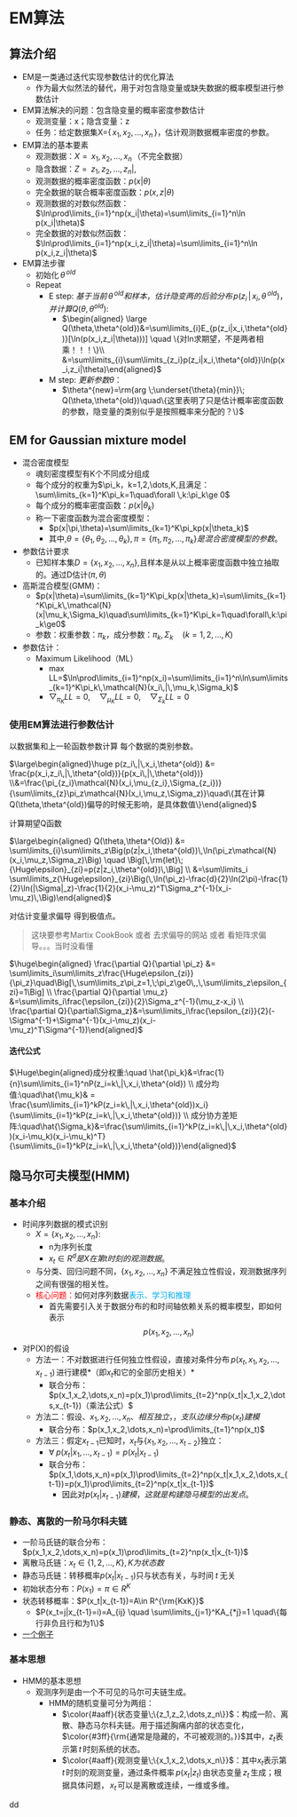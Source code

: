 # EM算法

## 算法介绍
- EM是一类通过迭代实现参数估计的优化算法
	- 作为最大似然法的替代，用于对包含隐变量或缺失数据的概率模型进行参数估计
- EM算法解决的问题：包含隐变量的概率密度参数估计
	- 观测变量：x；隐含变量：z
	- 任务：给定数据集X={$\,x_1,x_2,\dots,x_n\,$}，估计观测数据概率密度的参数。
- EM算法的基本要素
	- 观测数据：$X={\,x_1,x_2,\dots,x_n\,}$（不完全数据）
	- 隐含数据：$Z={\,z_1,z_2,\dots,z_n|,}$
	- 观测数据的概率密度函数：$p(x|\theta)$
	- 完全数据的联合概率密度函数：$p(x,z|\theta)$
	- 观测数据的对数似然函数：$\ln\prod\limits_{i=1}^np(x_i|\theta)=\sum\limits_{i=1}^n\ln p(x_i|\theta)$
	- 完全数据的对数似然函数：$\ln\prod\limits_{i=1}^np(x_i,z_i|\theta)=\sum\limits_{i=1}^n\ln p(x_i,z_i|\theta)$
- EM算法步骤
	- 初始化$\,\theta^{\,old}$
	- Repeat
		- E step: $基于当前\,\theta^{\,old}和样本，估计隐变两的后验分布\,p(z_i\,|\,x_i,\theta^{\,old})，并计算Q(\theta,\theta^{old}):$
			- $\begin{aligned} \large Q(\theta,\theta^{old})&=\sum\limits_{i}E_{p(z_i|x_i,\theta^{old})}[\ln(p(x_i,z_i|\theta)))] \quad \{对ln求期望，不是两者相乘！！！\}\\ &=\sum\limits_{i}\sum\limits_{z_i}p(z_i|x_i,\theta^{old})\ln(p(x_i,z_i|\theta)\end{aligned}$
		- M step: $更新参数\theta$：
			- $\theta^{new}=\rm{arg \;\underset{\theta}{min}}\; Q(\theta,\theta^{old})\quad\{这里表明了只是估计概率密度函数的参数，隐变量的类别似乎是按照概率来分配的？\}$
## EM for Gaussian mixture model
- 混合密度模型
	- 魂刻密度模型有K个不同成分组成
	- 每个成分的权重为$\pi_k，k=1,2,\dots,K,且满足：\sum\limits_{k=1}^K\pi_k=1\quad\forall \,k:\pi_k\ge 0$
	- 每个成分的概率密度函数：$p(x|\theta_k)$
	- 称一下密度函数为混合密度模型：
		- $p(x|\pi,\theta)=\sum\limits_{k=1}^K\pi_kp(x|\theta_k)$
		- 其中,$\theta=\{\theta_1,\theta_2,\dots,\theta_k\},\pi=\{\pi_1,\pi_2,\dots,\pi_k\}是混合密度模型的参数。$
- 参数估计要求
	- 已知样本集$D=\{x_1,x_2,\dots,x_n\},$且样本是从以上概率密度函数中独立抽取的。通过D估计$(\pi,\theta)$
- 高斯混合模型(GMM)：
	- $p(x|\theta)=\sum\limits_{k=1}^K\pi_kp(x|\theta_k)=\sum\limits_{k=1}^K\pi_k\,\mathcal{N}(x|\mu_k,\Sigma_k)\quad\sum\limits_{k=1}^K\pi_k=1\quad\forall\,k:\pi_k\ge0$
	- 参数：权重参数：$\pi_k$，成分参数：$\pi_k,\Sigma_k\quad(k=1,2,\dots,K)$
- 参数估计：
	- Maximum Likelihood（ML）
		- max LL=$\ln\prod\limits_{i=1}^np(x_i)=\sum\limits_{i=1}^n\ln\sum\limits_{k=1}^K\pi_k\,\mathcal{N}(x_i\,|\,\mu_k,\Sigma_k)$
		- $\bigtriangledown_{\pi_K}LL=0,\quad\bigtriangledown_{\mu_K}LL=0,\quad\bigtriangledown_{\Sigma_k}LL=0$
### 使用EM算法进行参数估计

以数据集和上一轮函数参数计算 每个数据的类别参数。

$\large\begin{aligned}\huge p(z_i\,|\,x_i,\theta^{old}) &= \frac{p(x_i,z_i\,|\,\theta^{old})}{p(x_i\,|\,\theta^{old})} \\&=\frac{\pi_{z_i}\mathcal{N}(x_i,\mu_{z_i},\Sigma_{z_i})}{\sum\limits_{z}\pi_z\mathcal{N}(x_i,\mu_z,\Sigma_z)}\quad\{其在计算Q(\theta,\theta^{old})偏导的时候无影响，是具体数值\}\end{aligned}$

计算期望Q函数

$\large\begin{aligned} Q(\theta,\theta^{Old}) &= \sum\limits_{i}\sum\limits_z\Big(p(z|x_i,\theta^{old})\,\ln(\pi_z\mathcal{N}(x_i,\mu_z,\Sigma_z)\Big) \quad \Big[\,\rm{let}\;{\Huge\epsilon}_{zi}=p(z|z_i,\theta^{old})\,\Big] \\ &=\sum\limits_i \sum\limits_z{\Huge\epsilon}_{zi}\Big(\,\ln(\pi_z)-\frac{d}{2}\ln(2\pi)-\frac{1}{2}\ln(|\Sigma|_z)-\frac{1}{2}(x_i-\mu_z)^T\Sigma_z^{-1}(x_i-\mu_z)\,\Big)\end{aligned}$

对估计变量求偏导 得到极值点。
> 这块要参考Martix CookBook 或者 去求偏导的网站 或者 看矩阵求偏导。。。当时没看懂

$\huge\begin{aligned} \frac{\partial Q}{\partial \pi_z} &= \sum\limits_i\sum\limits_z\frac{\Huge\epsilon_{zi}}{\pi_z}\quad\Big[\,\sum\limits_z\pi_z=1,\;\pi_z\ge0\,,\,\sum\limits_z\epsilon_{zi}=1\Big] \\ \frac{\partial Q}{\partial \mu_z} &=\sum\limits_i\frac{\epsilon_{zi}}{2}\Sigma_z^{-1}(\mu_z-x_i) \\ \frac{\partial Q}{\partial\Sigma_z}&=\sum\limits_i\frac{\epsilon_{zi}}{2}(-\Sigma^{-1}+\Sigma^{-1}(x_i-\mu_z)(x_i-\mu_z)^T\Sigma^{-1})\end{aligned}$

#### 迭代公式

$\Huge\begin{aligned}成分权重:\quad \hat{\pi_k}&=\frac{1}{n}\sum\limits_{i=1}^nP(z_i=k\,|\,x_i,\theta^{old}) \\ 成分均值:\quad\hat{\mu_k}& = \frac{\sum\limits_{i=1}^kP(z_i=k\,|\,x_i,\theta^{old})x_i}{\sum\limits_{i=1}^kP(z_i=k\,|\,x_i,\theta^{old})} \\ 成分协方差矩阵:\quad\hat{\Sigma_k}&=\frac{\sum\limits_{i=1}^kP(z_i=k\,|\,x_i,\theta^{old})(x_i-\mu_k)(x_i-\mu_k)^T}{\sum\limits_{i=1}^kP(z_i=k\,|\,x_i,\theta^{old})}\end{aligned}$
## 隐马尔可夫模型(HMM)

### 基本介绍
- 时间序列数据的模式识别
	- $X=\{x_1,x_2,\dots,x_n\}:$
		- n为序列长度
		- $x_t\in R^d是X在第t时刻的观测数据。$
	- 与分类、回归问题不同，$\{x_1,x_2,\dots,x_n\}\;$不满足独立性假设，观测数据序列之间有很强的相关性。
	- <font color="#ff0000">核心问题：</font>如何对序列数据<font color="##00aaff">表示、学习和推理</font>
		- 首先需要引入关于数据分布的和时间轴依赖关系的概率模型，即如何表示$$p(x_1,x_2,\dots,x_n)$$
- 对P(X)的假设
	- 方法一：不对数据进行任何独立性假设，直接对条件分布$\,p(x_t,x_1,x_2,\dots,x_{t-1})\,$进行建模*（即$x_t$和它的全部历史相关）*
		- 联合分布：$p(x_1,x_2,\dots,x_n)=p(x_1)\prod\limits_{t=2}^np(x_t|x_1,x_2,\dots,x_{t-1})（乘法公式）$
	- 方法二：假设$、{x_1,x_2,\dots,x_n、}相互独立，，支队边缘分布p(x_t)建模$
		- 联合分布：$p(x_1,x_2,\dots,x_n)=\prod\limits_{t=1}^np(x_t)$
	- 方法三：假定$x_{t-1}$已知时，$x_t$与$\{x_1,x_2,\dots,x_{t-2}\}$独立：
		- $\forall\; p(x_t|x_1,\dots,x_{t-1})=p(x_t|x_{t-1})$
		- 联合分布：$p(x_1,\dots,x_n)=p(x_1)\prod\limits_{t=2}^np(x_t|x_1,x_2,\dots,x_{t-1})=p(x_1)\prod\limits_{t=2}^np(x_t|x_{t-1})$
			- 因此对$p(x_t|x_{t-1})建模，这就是构建隐马模型的出发点。$
### 静态、离散的一阶马尔科夫链

- 一阶马氏链的联合分布：$p(x_1,x_2,\dots,x_n)=p(x_1)\prod\limits_{t=2}^np(x_t|x_{t-1})$
- 离散马氏链：$x_t\in\{1,2,\dots,K\},K为状态数$
- 静态马氏链：转移概率$p(x_t|x_{t-1})$只与状态有关，与时间$\;t\;$无关
- 初始状态分布：$P(x_1)=\pi\in R^K$
- 状态转移概率：$P(x_t|x_{t-1})=A\in R^{\rm{KxK}}$
	- $P(x_t=j|x_{t-1}=i)=A_{ij} \quad \sum\limits_{j=1}^KA_{*j}=1 \quad\{每行非负且行和为1\}$
- [一个例子](../photo/Pasted%20image%2020241022100628.png)


### 基本思想

- HMM的基本思想
	- 观测序列是由一个不可见的马尔可夫链生成。
		- HMM的随机变量可分为两组：
			- $\color{#aaff}{状态变量\;\{z_1,z_2,\dots,z_n\}}$：构成一阶、离散、静态马尔科夫链。用于描述胸痛内部的状态变化，$\color{#3ff}{\rm{通常是隐藏的，不可被观测的。}}$其中，$z_t$表示第$\,t\,$时刻系统的状态。
			- $\color{#aaff}{观测变量\;\{x_1,x_2,\dots,x_n\}}$：其中$x_t$表示第$\,t\,$时刻的观测变量，通过条件概率$\,p(x_t|z_t)\,$由状态变量$\,z_t\,$生成；根据具体问题，$\,x_t\,$可以是离散或连续，一维或多维。



dd